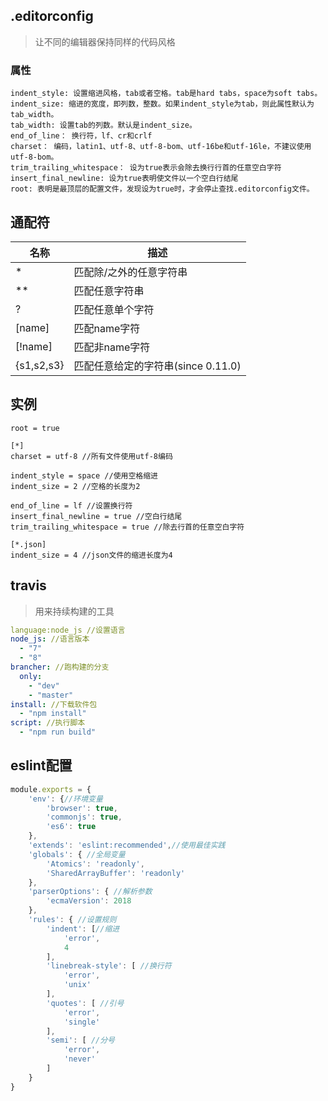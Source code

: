 ## .editorconfig

> 让不同的编辑器保持同样的代码风格

### 属性
```
indent_style: 设置缩进风格，tab或者空格。tab是hard tabs，space为soft tabs。
indent_size: 缩进的宽度，即列数，整数。如果indent_style为tab，则此属性默认为tab_width。
tab_width: 设置tab的列数。默认是indent_size。
end_of_line： 换行符，lf、cr和crlf
charset： 编码，latin1、utf-8、utf-8-bom、utf-16be和utf-16le，不建议使用utf-8-bom。
trim_trailing_whitespace： 设为true表示会除去换行行首的任意空白字符
insert_final_newline: 设为true表明使文件以一个空白行结尾
root: 表明是最顶层的配置文件，发现设为true时，才会停止查找.editorconfig文件。
```

## 通配符

名称 | 描述
--- | ---|
* | 匹配除/之外的任意字符串
** | 匹配任意字符串
? |	匹配任意单个字符
[name] | 匹配name字符
[!name] |匹配非name字符
{s1,s2,s3} | 匹配任意给定的字符串(since 0.11.0)

## 实例

```
root = true

[*]
charset = utf-8 //所有文件使用utf-8编码

indent_style = space //使用空格缩进
indent_size = 2 //空格的长度为2

end_of_line = lf //设置换行符
insert_final_newline = true //空白行结尾
trim_trailing_whitespace = true //除去行首的任意空白字符

[*.json]
indent_size = 4 //json文件的缩进长度为4

```

## travis

> 用来持续构建的工具

```yml
language:node_js //设置语言
node_js: //语言版本
  - "7"
  - "8"
brancher: //跑构建的分支
  only:
    - "dev"
    - "master"
install: //下载软件包
  - "npm install"
script: //执行脚本
  - "npm run build"
```

## eslint配置

```js
module.exports = {
    'env': {//环境变量
        'browser': true,
        'commonjs': true,
        'es6': true
    },
    'extends': 'eslint:recommended',//使用最佳实践
    'globals': { //全局变量
        'Atomics': 'readonly',
        'SharedArrayBuffer': 'readonly'
    },
    'parserOptions': { //解析参数
        'ecmaVersion': 2018
    },
    'rules': { //设置规则
        'indent': [//缩进
            'error',
            4
        ],
        'linebreak-style': [ //换行符
            'error',
            'unix'
        ],
        'quotes': [ //引号
            'error',
            'single'
        ],
        'semi': [ //分号
            'error',
            'never'
        ]
    }
}

```
